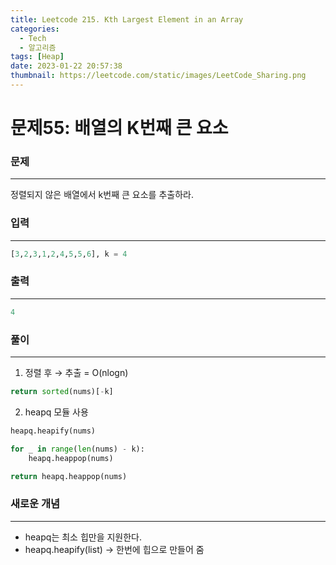 ```yaml
---
title: Leetcode 215. Kth Largest Element in an Array
categories:
  - Tech
  - 알고리즘
tags: [Heap]
date: 2023-01-22 20:57:38
thumbnail: https://leetcode.com/static/images/LeetCode_Sharing.png
---
```


# 문제55: 배열의 K번째 큰 요소

### 문제

---

정렬되지 않은 배열에서 k번째 큰 요소를 추출하라.

### 입력

---

```python
[3,2,3,1,2,4,5,5,6], k = 4
```

### 출력

---

```python
4
```

### 풀이

---

1. 정렬 후 → 추출 = O(nlogn)

```python
return sorted(nums)[-k]
```

2. heapq 모듈 사용

```python
heapq.heapify(nums)

for _ in range(len(nums) - k):
	heapq.heappop(nums)

return heapq.heappop(nums)
```

### **새로운 개념**

---

- heapq는 최소 힙만을 지원한다.
- heapq.heapify(list) → 한번에 힙으로 만들어 줌
